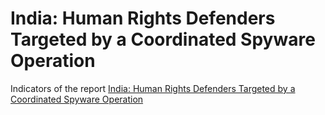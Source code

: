 # India: Human Rights Defenders Targeted by a Coordinated Spyware Operation

Indicators of the report [India: Human Rights Defenders Targeted by a Coordinated Spyware Operation](https://www.amnesty.org/en/latest/research/2020/06/india-human-rights-defenders-targeted-by-a-coordinated-spyware-operation/)
